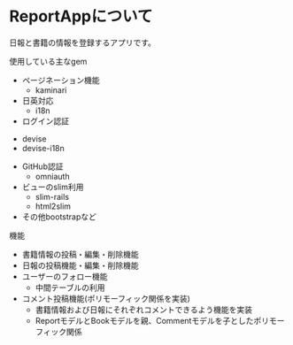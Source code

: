 # ReportAppについて

日報と書籍の情報を登録するアプリです。

使用している主なgem
* ページネーション機能
  - kaminari
* 日英対応
  - i18n
* ログイン認証
 - devise
 - devise-i18n
* GitHub認証
  - omniauth
* ビューのslim利用
  - slim-rails
  - html2slim
* その他bootstrapなど

機能
* 書籍情報の投稿・編集・削除機能
* 日報の投稿機能・編集・削除機能
* ユーザーのフォロー機能
  - 中間テーブルの利用
* コメント投稿機能(ポリモーフィック関係を実装)
  - 書籍情報および日報にそれぞれコメントできるよう機能を実装
  - ReportモデルとBookモデルを親、Commentモデルを子としたポリモーフィック関係

